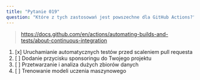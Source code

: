 ```yaml
---
title: "Pytanie 019"
question: "Które z tych zastosowań jest powszechne dla GitHub Actions?"
---
```



> https://docs.github.com/en/actions/automating-builds-and-tests/about-continuous-integration
1. [x] Uruchamianie automatycznych testów przed scaleniem pull requesta
1. [ ] Dodanie przycisku sponsoringu do Twojego projektu
1. [ ] Przetwarzanie i analiza dużych zbiorów danych
1. [ ] Trenowanie modeli uczenia maszynowego

